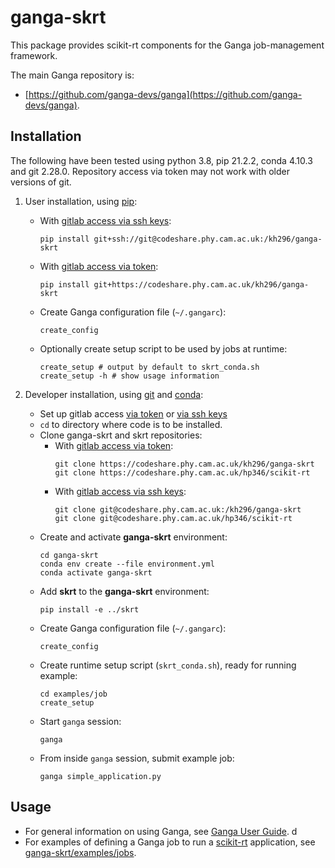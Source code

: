 # ganga-skrt

This package provides scikit-rt components for the Ganga job-management
framework.

The main Ganga repository is:
- [https://github.com/ganga-devs/ganga](https://github.com/ganga-devs/ganga).


## Installation

The following have been tested using python 3.8, pip 21.2.2,
conda 4.10.3 and git 2.28.0.  Repository access via token
may not work with older versions of git.

1. User installation, using [pip](https://pip.pypa.io/en/stable/):
   - With [gitlab access via ssh keys](https://docs.gitlab.com/ee/ssh/):
     ```
     pip install git+ssh://git@codeshare.phy.cam.ac.uk:/kh296/ganga-skrt
     ```
   - With [gitlab access via token](https://docs.gitlab.com/ee/user/profile/personal_access_tokens.html):
     ```
     pip install git+https://codeshare.phy.cam.ac.uk/kh296/ganga-skrt
     ```
   - Create Ganga configuration file (`~/.gangarc`):
     ```
     create_config
     ```
   - Optionally create setup script to be used by jobs at runtime:
     ```
     create_setup # output by default to skrt_conda.sh
     create_setup -h # show usage information
     ```

2. Developer installation, using [git](https://git-scm.com) and
[conda](https://docs.conda.io/):
   - Set up gitlab access [via token](https://docs.gitlab.com/ee/user/profile/personal_access_tokens.html) or [via ssh keys](https://docs.gitlab.com/ee/ssh/)
   - `cd` to directory where code is to be installed.
   - Clone ganga-skrt and skrt repositories:
     - With [gitlab access via token](https://docs.gitlab.com/ee/user/profile/personal_access_tokens.html):
       ```
       git clone https://codeshare.phy.cam.ac.uk/kh296/ganga-skrt
       git clone https://codeshare.phy.cam.ac.uk/hp346/scikit-rt
       ```
     - With [gitlab access via ssh keys](https://docs.gitlab.com/ee/ssh/):
       ```
       git clone git@codeshare.phy.cam.ac.uk:/kh296/ganga-skrt
       git clone git@codeshare.phy.cam.ac.uk/hp346/scikit-rt
       ```
   - Create and activate **ganga-skrt** environment:
     ```
     cd ganga-skrt
     conda env create --file environment.yml
     conda activate ganga-skrt
     ```
   - Add **skrt** to the **ganga-skrt** environment:
     ```
     pip install -e ../skrt
     ```
   - Create Ganga configuration file (`~/.gangarc`):
     ```
     create_config
     ```
   - Create runtime setup script (`skrt_conda.sh`), ready for running example:
     ```
     cd examples/job
     create_setup 
     ```
   - Start `ganga` session:
     ```
     ganga
     ```
   - From inside `ganga` session, submit example job:
     ```
     ganga simple_application.py
     ```

## Usage

- For general information on using Ganga, see [Ganga User Guide](https://ganga.readthedocs.io/en/latest/UserGuide/index.html).
d
- For examples of defining a Ganga job to run a
[scikit-rt](https://codeshare.phy.cam.ac.uk/hp346/scikit-rt) application,
see [ganga-skrt/examples/jobs](https://codeshare.phy.cam.ac.uk/kh296/ganga-skrt/-/tree/main/examples/job).
